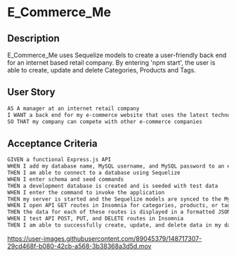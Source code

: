 # E_Commerce_Me

## Description
E_Commerce_Me uses Sequelize models to create a user-friendly back end for an internet based retail company. By entering 'npm start', the user is able to create, update and delete Categories, Products and Tags. 


## User Story

```md
AS A manager at an internet retail company
I WANT a back end for my e-commerce website that uses the latest technologies
SO THAT my company can compete with other e-commerce companies
```

## Acceptance Criteria

```md
GIVEN a functional Express.js API
WHEN I add my database name, MySQL username, and MySQL password to an environment variable file
THEN I am able to connect to a database using Sequelize
WHEN I enter schema and seed commands
THEN a development database is created and is seeded with test data
WHEN I enter the command to invoke the application
THEN my server is started and the Sequelize models are synced to the MySQL database
WHEN I open API GET routes in Insomnia for categories, products, or tags
THEN the data for each of these routes is displayed in a formatted JSON
WHEN I test API POST, PUT, and DELETE routes in Insomnia
THEN I am able to successfully create, update, and delete data in my database
```

https://user-images.githubusercontent.com/89045379/148717307-29cd468f-b080-42cb-a568-3b38368a3d5d.mov


